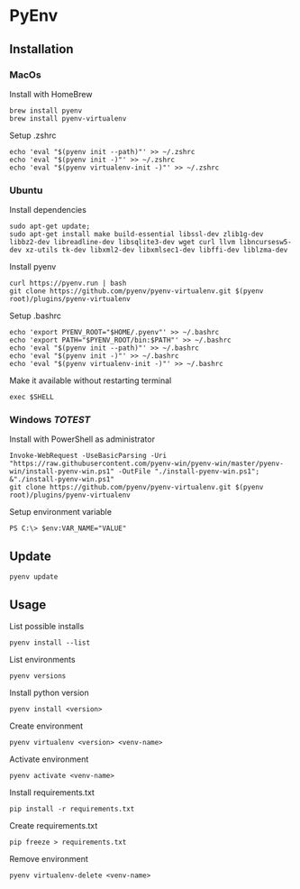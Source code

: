 # PyEnv

## Installation

### MacOs

Install with HomeBrew

```
brew install pyenv
brew install pyenv-virtualenv
```

Setup .zshrc

```
echo 'eval "$(pyenv init --path)"' >> ~/.zshrc
echo 'eval "$(pyenv init -)"' >> ~/.zshrc
echo 'eval "$(pyenv virtualenv-init -)"' >> ~/.zshrc
```

### Ubuntu

Install dependencies

```
sudo apt-get update;
sudo apt-get install make build-essential libssl-dev zlib1g-dev libbz2-dev libreadline-dev libsqlite3-dev wget curl llvm libncursesw5-dev xz-utils tk-dev libxml2-dev libxmlsec1-dev libffi-dev liblzma-dev
```

Install pyenv

```
curl https://pyenv.run | bash
git clone https://github.com/pyenv/pyenv-virtualenv.git $(pyenv root)/plugins/pyenv-virtualenv
```

Setup .bashrc

```
echo 'export PYENV_ROOT="$HOME/.pyenv"' >> ~/.bashrc
echo 'export PATH="$PYENV_ROOT/bin:$PATH"' >> ~/.bashrc
echo 'eval "$(pyenv init --path)"' >> ~/.bashrc
echo 'eval "$(pyenv init -)"' >> ~/.bashrc
echo 'eval "$(pyenv virtualenv-init -)"' >> ~/.bashrc
```

Make it available without restarting terminal

```
exec $SHELL
```

### Windows *TOTEST*

Install with PowerShell as administrator

```
Invoke-WebRequest -UseBasicParsing -Uri "https://raw.githubusercontent.com/pyenv-win/pyenv-win/master/pyenv-win/install-pyenv-win.ps1" -OutFile "./install-pyenv-win.ps1"; &"./install-pyenv-win.ps1"
git clone https://github.com/pyenv/pyenv-virtualenv.git $(pyenv root)/plugins/pyenv-virtualenv
```

Setup environment variable

```
PS C:\> $env:VAR_NAME="VALUE"
```

## Update

```
pyenv update
```

## Usage

List possible installs

```
pyenv install --list
```

List environments

```
pyenv versions
```

Install python version

```
pyenv install <version>
```

Create environment

```
pyenv virtualenv <version> <venv-name>
```

Activate environment

```
pyenv activate <venv-name>
```

Install requirements.txt

```
pip install -r requirements.txt
```

Create requirements.txt

```
pip freeze > requirements.txt
```

Remove environment

```
pyenv virtualenv-delete <venv-name>
```


